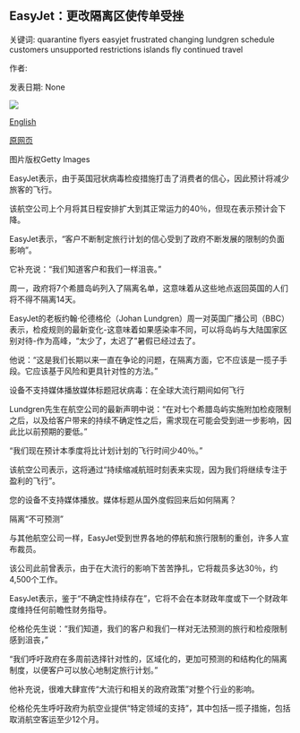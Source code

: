 ## EasyJet：更改隔离区使传单受挫

关键词: quarantine flyers easyjet frustrated changing lundgren schedule customers unsupported restrictions islands fly continued travel

作者: 

发表日期: None

![](https://ichef.bbci.co.uk/news/1024/branded_news/2A09/production/_111816701_easyjet.jpg)

[English](EasyJet%3A%20Flyers%20frustrated%20at%20changing%20quarantine.md)

[原网页](https://www.bbc.com/news/business-54068784)

图片版权Getty Images

EasyJet表示，由于英国冠状病毒检疫措施打击了消费者的信心，因此预计将减少旅客的飞行。

该航空公司上个月将其日程安排扩大到其正常运力的40％，但现在表示预计会下降。

EasyJet表示，“客户不断制定旅行计划的信心受到了政府不断发展的限制的负面影响”。

它补充说：“我们知道客户和我们一样沮丧。”

周一，政府将7个希腊岛屿列入了隔离名单，这意味着从这些地点返回英国的人们将不得不隔离14天。

EasyJet的老板约翰·伦德格伦（Johan Lundgren）周一对英国广播公司（BBC）表示，检疫规则的最新变化-这意味着如果感染率不同，可以将岛屿与大陆国家区别对待-作为高峰，“太少了，太迟了”暑假已经过去了。

他说：“这是我们长期以来一直在争论的问题，在隔离方面，它不应该是一揽子手段。它应该基于风险和更具针对性的方法。”

设备不支持媒体播放媒体标题冠状病毒：在全球大流行期间如何飞行

Lundgren先生在航空公司的最新声明中说：“在对七个希腊岛屿实施附加检疫限制之后，以及给客户带来的持续不确定性之后，需求现在可能会受到进一步影响，因此比以前预期的要低。”

“我们现在预计本季度将比计划计划的飞行时间少40％。”

该航空公司表示，这将通过“持续缩减航班时刻表来实现，因为我们将继续专注于盈利的飞行”。

您的设备不支持媒体播放。媒体标题从国外度假回来后如何隔离？

隔离“不可预测”

与其他航空公司一样，EasyJet受到世界各地的停航和旅行限制的重创，许多人宣布裁员。

该公司此前曾表示，由于在大流行的影响下苦苦挣扎，它将裁员多达30％，约4,500个工作。

EasyJet表示，鉴于“不确定性持续存在”，它将不会在本财政年度或下一个财政年度维持任何前瞻性财务指导。

伦格伦先生说：“我们知道，我们的客户和我们一样对无法预测的旅行和检疫限制感到沮丧，”

“我们呼吁政府在多周前选择针对性的，区域化的，更加可预测的和结构化的隔离制度，以便客户可以放心地制定旅行计划。”

他补充说，很难大肆宣传“大流行和相关的政府政策”对整个行业的影响。

伦格伦先生呼吁政府为航空业提供“特定领域的支持”，其中包括一揽子措施，包括取消航空客运至少12个月。